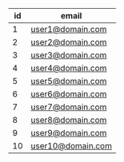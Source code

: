 | id | email |
| --- | --- |
| 1 | user1@domain.com |
| 2 | user2@domain.com |
| 3 | user3@domain.com |
| 4 | user4@domain.com |
| 5 | user5@domain.com |
| 6 | user6@domain.com |
| 7 | user7@domain.com |
| 8 | user8@domain.com |
| 9 | user9@domain.com |
| 10 | user10@domain.com |
